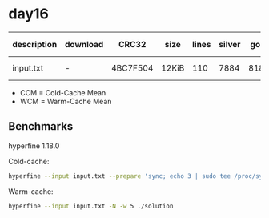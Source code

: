 # day16

| description | download | CRC32    | size  | lines | silver | gold | CCM [ms]      | WCM [ms]      |
| ----------- | -------- | -------- | ----- | ----- | ------ | ---- | ------------- | ------------- |
| input.txt   | -        | 4BC7F504 | 12KiB | 110   | 7884   | 8185 | 258.14 ± 2.93 | 250.70 ± 0.23 |

- CCM = Cold-Cache Mean
- WCM = Warm-Cache Mean

## Benchmarks

hyperfine 1.18.0

Cold-cache:

```bash
hyperfine --input input.txt --prepare 'sync; echo 3 | sudo tee /proc/sys/vm/drop_caches' ./solution
```

Warm-cache:

```bash
hyperfine --input input.txt -N -w 5 ./solution
```
